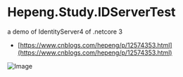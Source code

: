 # Hepeng.Study.IDServerTest
a demo of IdentityServer4 of .netcore 3

- [https://www.cnblogs.com/hepeng/p/12574353.html](https://www.cnblogs.com/hepeng/p/12574353.html)

![Image](https://img2020.cnblogs.com/blog/1061782/202003/1061782-20200326105025904-619896392.png)
